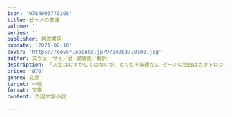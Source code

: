 ```yaml
---
isbn: '9784003770108'
title: ゼーノの意識
volume: ''
series: ''
publisher: 岩波書店
pubdate: '2021-02-18'
cover: 'https://cover.openbd.jp/9784003770108.jpg'
author: ズヴェーヴォ／著 堤康徳／翻訳
description: 「人生はむずかしくはないが、とても不条理だ」。ゼーノの独白はカタトロフィの予感を漂わせて終わる。
price: '970'
genre: 文庫
target: 一般
format: 文庫
content: 外国文学小説

---
```

